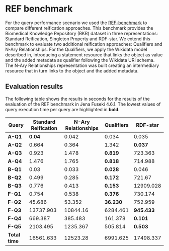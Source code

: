 # REF benchmark

For the query performance scenario we used the [REF-benchmark](https://github.com/dgraux/RDFStarObservatory/tree/master/testSuits/REF-Benchmark) to compare different reification approaches. This benchmark provides the Biomedical Knowledge Repository (BKR) dataset in three representations: Standard Reification, Singleton Property and RDF-star. We extend this benchmark to evaluate two additional reification approaches: Qualifiers and N-Ary Relationships. For the Qualifiers, we apply the Wikidata model described in, introducing a statement resource that links the object as value and the added metadata as qualifier following the Wikidata URI schema. The N-Ary Relationships representation was built creating an intermediary resource that in turn links to the object and the added metadata.

## Evaluation results

The following table shows the results in seconds for the results of the evaluation of the REF benchmark in Jena Fuseki 4.6.1. The lowest values of query execution time per query are highlighted in **bold**.

| Query          | Standard Reification | N-Ary Relationships | Qualifiers| RDF-star |
|----------------|-----------|----------|-----------|-----------|
| **A-Q1**       |      **0.04** |    0.042 |     0.034 |     0.035 |
| **A-Q2**       |     0.664 |    0.364 |     1.342 |     **0.037** |
| **A-Q3**       |     0.923 |    1.478 |     **0.819** |   723.363 |
| **A-Q4**       |     1.476 |    1.765 |     **0.818** |   714.988 |
| **B-Q1**       |      0.03 |    0.033 |     **0.028** |     0.046 |
| **B-Q2**       |     0.499 |    0.285 |     **0.172** |    721.67 |
| **B-Q3**       |     0.776 |    0.413 |     **0.153** | 12909.028 |
| **F-Q1**       |     0.754 |    0.538 |     **0.376** |   730.174 |
| **F-Q2**       |    45.686 |   53.352 |    **36.230** |   752.959 |
| **F-Q3**       | 13737.903 | 10844.16 |  6284.461 |   **945.433** |
| **F-Q4**       |   669.387 |  385.483 |   161.378 |     **0.101** |
| **F-Q5**       |  2103.495 | 1235.367 |   505.814 |     **0.503** |
| **Total time** | 16561.633 | 12523.28 |  6991.625 | 17498.337 |
